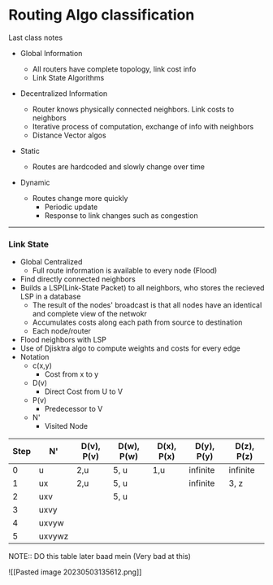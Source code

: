 # Routing Algo classification
Last class notes
- Global Information
	- All routers have complete topology, link cost info
	- Link State Algorithms
- Decentralized Information
	- Router knows physically connected neighbors. Link costs to neighbors
	- Iterative process of computation, exchange of info with neighbors
	- Distance Vector algos

- Static
	- Routes are hardcoded and slowly change over time
- Dynamic
	- Routes change more quickly 
		- Periodic update
		- Response to link changes such as congestion
---
### Link State
- Global Centralized
	- Full route information is available to every node (Flood)
- Find directly connected neighbors
- Builds a LSP(Link-State Packet) to all neighbors, who stores the recieved LSP in a database
	- The result of the nodes' broadcast is that all nodes have an identical and complete view of the netwokr
	- Accumulates costs along each path from source to destination
	- Each node/router
- Flood neighbors with LSP 
- Use of Djisktra algo to compute weights and costs for every edge
- Notation
	- c(x,y)
		- Cost from x to y
	- D(v)
		- Direct Cost from U to V
	- P(v)
		- Predecessor to V
	- N'
		- Visited Node


| Step | N'     | D(v), P(v) | D(w), P(w) | D(x), P(x) | D(y), P(y) | D(z), P(z) |
| ---- | ------ | ---------- | ---------- | ---------- | ---------- | ---------- |
| 0    | u      | 2,u        | 5, u       | 1,u        | infinite   | infinite   |
| 1    | ux     | 2,u        | 5, u       |            | infinite   | 3, z       |
| 2    | uxv    |            | 5, u       |            |            |            |
| 3    | uxvy   |            |            |            |            |            |
| 4    | uxvyw  |            |            |            |            |            |
| 5    | uxvywz |            |            |            |            |            |
NOTE:: DO this table later baad mein (Very bad at this)

![[Pasted image 20230503135612.png]]

